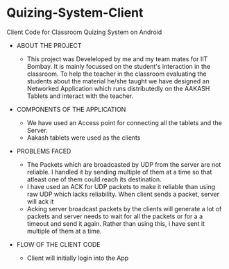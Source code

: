 Quizing-System-Client
=====================

Client Code for Classroom Quizing System on Android

* ABOUT THE PROJECT
  * This project was Develeloped by me and my team mates for IIT Bombay. It is mainly focussed on the student's interaction in the classroom.
  To help the teacher in the classroom evaluating the students about the material he/she taught we have designed an Networked Application which runs distributedly on the AAKASH Tablets
  and interact with the teacher.

* COMPONENTS OF THE APPLICATION
  * We have used an Access point for connecting all the tablets and the Server.
  * Aakash tablets were used as the clients

* PROBLEMS FACED

  * The Packets which are broadcasted by UDP from the server are not reliable. I handled it by sending multiple of them at a time so that atleast
  one of them could reach its destination.
  * I have used an ACK for UDP packets to make it reliable than using raw UDP which lacks reliability. When client sends a packet, server      will ack it
  * Acking server broadcast packets by the clients will generate a lot of packets and server needs to wait for all the packets or for a a    timeout 
  and send it again. Rather than using this, i have sent it multiple of them at a time.
  
* FLOW OF THE CLIENT CODE
  * Client will initially login into the App
